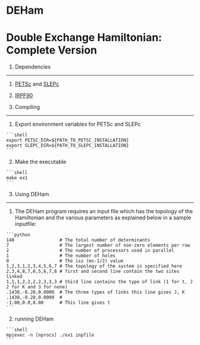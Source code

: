 # DEHam

Double Exchange Hamiltonian: Complete Version
=============================================

1. Dependencies
---------------

  1. [PETSc](https://www.mcs.anl.gov/petsc/documentation/installation.html) and [SLEPc](http://slepc.upv.es/documentation/current/docs/instal.htm)

  2. [IRPF90](https://github.com/scemama/irpf90)

2. Compiling
------------

  1. Export environment variables for PETSc and SLEPc

	```shell
	export PETSC_DIR=${PATH_TO_PETSC_INSTALLATION}
	export SLEPC_DIR=${PATH_TO_SLEPC_INSTALLATION}
	```

  2. Make the executable

	```shell
	make ex1
	```

3. Using DEHam
---------------

  1. The DEHam program requires an input file which 
   has the topology of the Hamiltonian and the various parameters
   as explained below in a sample inputfile:

	```python
	140					# The total number of determinants
	7					# The largest number of non-zero elements per row
	2					# The number of processors used in parallel
	1					# The number of holes
	0					# The isz (ms-1/2) value
	1,2,3,1,2,3,4,5,6,7	# The topology of the system is specified here
	2,3,4,8,7,6,5,6,7,8	# first and second line contain the two sites linked
	1,1,1,2,2,2,2,3,3,3	# third line contains the type of link (1 for t, J 2 for K and 3 for none)
	.1430,-0.20,0.0000	# The three types of links this line gives J, K
	.1430,-0.20,0.0000	# 
	-1.00,0.0,0.00		# This line gives t
	```

  2. running DEHam

	```shell
	mpiexec -n [nprocs] ./ex1 inpfile 
	```
